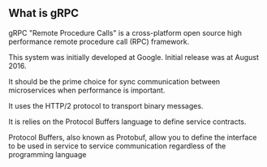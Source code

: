 ﻿## What is gRPC

gRPC "Remote Procedure Calls"  is a cross-platform open source high performance remote procedure call (RPC) framework.

This system was initially developed at Google. Initial release was at August 2016.

It should be the prime choice for sync communication between microservices when performance is important.

It uses the HTTP/2 protocol to transport binary messages. 

It is relies on the Protocol Buffers language to define service contracts. 

Protocol Buffers, also known as Protobuf, allow you to define the interface to be used in service to service communication regardless of the programming language